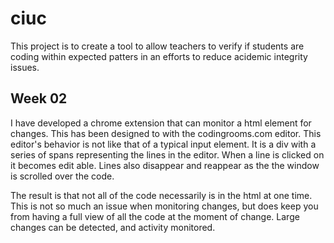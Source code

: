 # ciuc
This project is to create a tool to allow teachers to verify if students are coding within expected patters in an efforts to reduce acidemic integrity issues.

## Week 02
I have developed a chrome extension that can monitor a html element for changes. This has been designed to with the codingrooms.com editor. This editor's behavior is not like that of a typical input element. It is a div with a series of spans representing the lines in the editor. When a line is clicked on it becomes edit able. Lines also disappear and reappear as the the window is scrolled over the code. 

The result is that not all of the code necessarily is in the html at one time. This is not so much an issue when monitoring changes, but does keep you from having a full view of all the code at the moment of change. Large changes can be detected, and activity monitored. 




